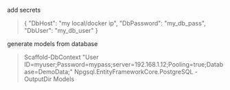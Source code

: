 add secrets
>{
  "DbHost": "my local/docker ip",
  "DbPassword": "my_db_pass",
  "DbUser": "my_db_user"
}

generate models from database
>Scaffold-DbContext "User ID=myuser;Password=mypass;server=192.168.1.12;Pooling=true;Database=DemoData;" Npgsql.EntityFrameworkCore.PostgreSQL -OutputDir Models
